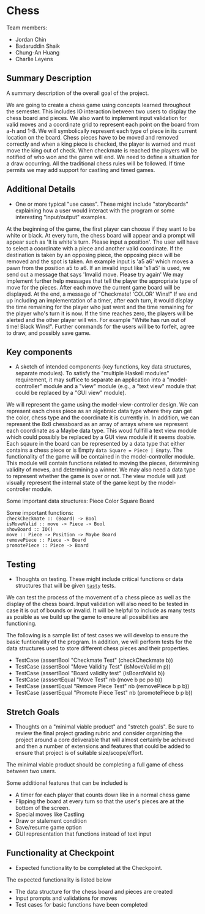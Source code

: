 # Chess

Team members:

- Jordan Chin
- Badaruddin Shaik
- Chung-An Huang
- Charlie Leyens

## Summary Description

A summary description of the overall goal of the project.

We are going to create a chess game using concepts learned throughout the semester. This includes IO interaction between two users to display the chess board and pieces. We also want to implement input validation for valid moves and a coordinate grid to represent each point on the board from a-h and 1-8. We will symbolically represent each type of piece in its current location on the board. Chess pieces have to be moved and removed correctly and when a king piece is checked, the player is warned and must move the king out of check. When checkmate is reached the players will be notified of who won and the game will end. We need to define a situation for a draw occurring. All the traditional chess rules will be followed. If time permits we may add support for castling and timed games.

## Additional Details

- One or more typical "use cases". These might include "storyboards" explaining
  how a user would interact with the program or some interesting "input/output"
  examples.

At the beginning of the game, the first player can choose if they want to be white or black. At every turn, the chess board will appear and a prompt will appear such as 'It is white's turn. Please input a position'. The user will have to select a coordinate with a piece and another valid coordinate. If the destination is taken by an opposing piece, the opposing piece will be removed and the spot is taken. An example input is 'a5 a6' which moves a pawn from the position a5 to a6. If an invalid input like 's1 a5' is used, we send out a message that says 'Invalid move. Please try again' We may implement further help messages that tell the player the appropriate type of move for the pieces. After each move the current game board will be displayed. At the end, a message of "Checkmate! 'COLOR' Wins!" If we end up including an implementation of a timer, after each turn, it would display the time remaining for the player who just went and the time remaining for the player who's turn it is now. If the time reaches zero, the players will be alerted and the other player will win. For example "White has run out of time! Black Wins!". Further commands for the users will be to forfeit, agree to draw, and possibly save game.

## Key components

- A sketch of intended components (key functions, key data structures, separate
  modules). To satisfy the "multiple Haskell modules" requirement, it may
  suffice to separate an application into a "model-controller" module and a
  "view" module (e.g., a "text view" module that could be replaced by a "GUI
  view" module).

We will represent the game using the model-view-controller design. We can represent each chess piece as an algebraic data type where they can get the color, chess type and the coordinate it is currently in. In addition, we can represent the 8x8 chessboard as an array of arrays where we represent each coordinate as a Maybe data type. This woud fullfill a text view module which could possibly be replaced by a GUI view module if it seems doable. Each sqaure in the board can be represented by a data type that either contains a chess piece or is Empty `data Square = Piece | Empty`. The functionality of the game will be contained in the model-controller module. This module will contain functions related to moving the pieces, determining validity of moves, and determining a winner. We may also need a data type to represent whether the game is over or not. The view module will just visually represent the internal state of the game kept by the model-controller module.

Some important data structures:
Piece
Color
Square
Board

Some important functions:<br>
`checkCheckmate :: (Board) -> Bool` <br>
`isMoveValid :: move -> Piece -> Bool` <br>
`showBoard :: IO()` <br>
`move :: Piece -> Position -> Maybe Board`<br>
`removePiece :: Piece -> Board` <br>
`promotePiece :: Piece -> Board` <br>

## Testing

- Thoughts on testing. These might include critical functions or data structures
  that will be given
  [`tasty`](https://hackage.haskell.org/package/tasty) tests.

We can test the process of the movement of a chess piece as well as the display of the chess board. Input validation will also need to be tested in case it is out of bounds or invalid. It will be helpful to include as many tests as posible as we build up the game to ensure all possibilities are functioning. 

The following is a sample list of test cases we will develop to ensure the basic funtionality of the program. In addition, we will perform tests for the data structures used to store different chess pieces and their properties.

- TestCase (assertBool "Checkmate Test" (checkCheckmate b))
- TestCase (assertBool "Move Validity Test" (isMoveValid m p))
- TestCase (assertBool "Board validity test" (isBoardValid b))
- TestCase (asssertEqual "Move Test" nb (move b pc po b))
- TestCase (assertEqual "Remove Piece Test" nb (removePiece b p b))
- TestCase (assertEqual "Promote Piece Test" nb (promotePiece b p b))

## Stretch Goals

- Thoughts on a "minimal viable product" and "stretch goals". Be sure to review
  the final project grading rubric and consider organizing the project around a
  core deliverable that will almost certainly be achieved and then a number of
  extensions and features that could be added to ensure that project is of
  suitable size/scope/effort.

The minimal viable product should be completing a full game of chess between two users.

Some additional features that can be included is

- A timer for each player that counts down like in a normal chess game
- Flipping the board at every turn so that the user's pieces are at the bottom of the screen.
- Special moves like Castling
- Draw or stalement condition
- Save/resume game option
- GUI representation that functions instead of text input

## Functionality at Checkpoint

- Expected functionality to be completed at the Checkpoint.

The expected functionality is listed below

- The data structure for the chess board and pieces are created
- Input prompts and validations for moves
- Test cases for basic functions have been completed
